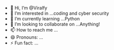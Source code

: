 - 👋 Hi, I’m @Viralfy
- 👀 I’m interested in ...coding and cyber security
- 🌱 I’m currently learning ...Python
- 💞️ I’m looking to collaborate on ...Anything!
- 📫 How to reach me ...
- 😄 Pronouns: ...
- ⚡ Fun fact: ...

<!---
Viralfy/Viralfy is a ✨ special ✨ repository because its `README.md` (this file) appears on your GitHub profile.
You can click the Preview link to take a look at your changes.
--->
